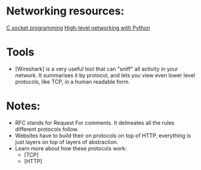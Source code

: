# Networking resources:
[C socket programming](https://beej.us/guide/bgnet/pdf/bgnet_usl_c_1.pdf)
[High-level networking with Python](https://beej.us/guide/bgnet0/pdf/bgnet0_usl_c_1.pdf)
# Tools
- [Wireshark] is a very useful tool that can "sniff" all activity in your network. It summarises it by protocol, and lets you view even lower level protocols, like TCP, in a human readable form. 
# Notes:
- RFC stands for Request For comments. It delineates all the rules different protocols follow.
- Websites have to build their on protocols on top of HTTP, everything is just layers on top of layers of abstraction.
- Learn more about how these protocols work:
    - [TCP]
    - [HTTP]
